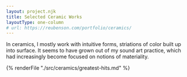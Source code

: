 ```yaml
---
layout: project.njk
title: Selected Ceramic Works
layoutType: one-column
# url: https://reubenson.com/portfolio/ceramics/
---
```

<!-- Ceramics, for me, privilege doing over thinking, feeling over knowing,  -->

In ceramics, I mostly work with intuitive forms, striations of color built up into surface. It seems to have grown out of my sound art practice, which had increasingly become focused on notions of materiality.

{% renderFile "./src/ceramics/greatest-hits.md" %}

<!-- ... throwing the inside of the pot ... -->

<!-- I think of my ceramics pratice as an extension of my work with sound, in which I had increasingly focused on aspects of form, surface, and color. Looking back, <a href="https://reubenson.com/weaving">Weaving Music</a> project is perhaps the clearest bridge from my sound-based work to ceramics. -->